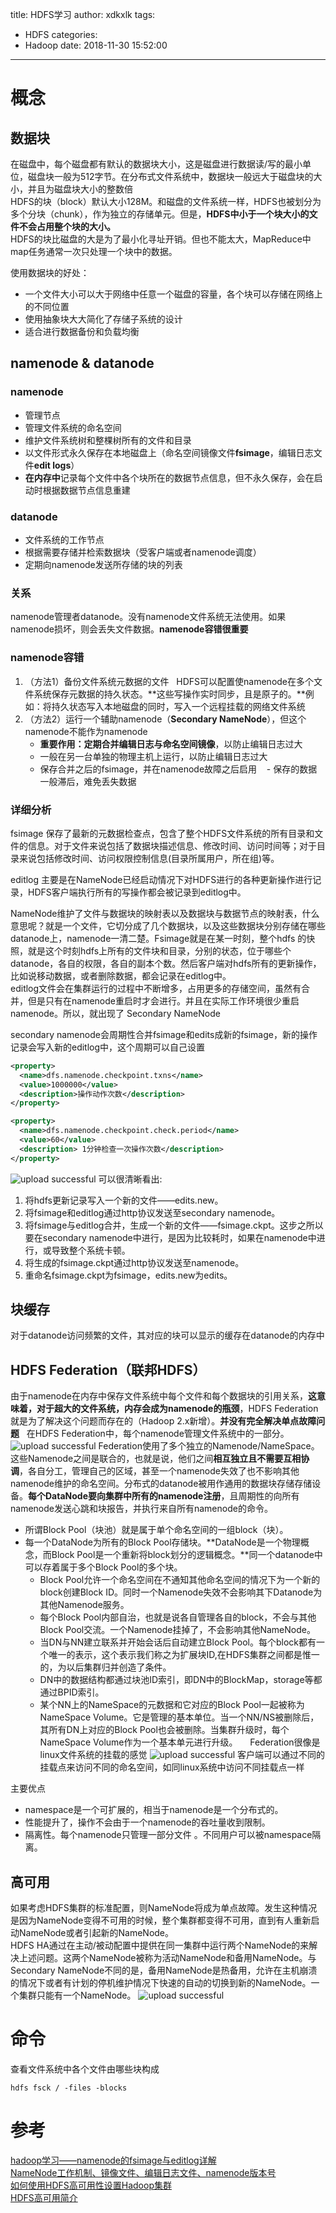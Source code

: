 title: HDFS学习
author: xdkxlk
tags:
  - HDFS
categories:
  - Hadoop
date: 2018-11-30 15:52:00
---
# 概念
## 数据块
在磁盘中，每个磁盘都有默认的数据块大小，这是磁盘进行数据读/写的最小单位，磁盘块一般为512字节。在分布式文件系统中，数据块一般远大于磁盘块的大小，并且为磁盘块大小的整数倍  
HDFS的块（block）默认大小128M。和磁盘的文件系统一样，HDFS也被划分为多个分块（chunk），作为独立的存储单元。但是，**HDFS中小于一个块大小的文件不会占用整个块的大小。**    
HDFS的块比磁盘的大是为了最小化寻址开销。但也不能太大，MapReduce中map任务通常一次只处理一个块中的数据。

使用数据块的好处：
- 一个文件大小可以大于网络中任意一个磁盘的容量，各个块可以存储在网络上的不同位置
- 使用抽象块大大简化了存储子系统的设计
- 适合进行数据备份和负载均衡

## namenode & datanode
### namenode 
- 管理节点
- 管理文件系统的命名空间
- 维护文件系统树和整棵树所有的文件和目录
- 以文件形式永久保存在本地磁盘上（命名空间镜像文件**fsimage**，编辑日志文件**edit logs**）
- **在内存中**记录每个文件中各个块所在的数据节点信息，但不永久保存，会在启动时根据数据节点信息重建

### datanode
- 文件系统的工作节点
- 根据需要存储并检索数据块（受客户端或者namenode调度）
- 定期向namenode发送所存储的块的列表

### 关系
namenode管理者datanode。没有namenode文件系统无法使用。如果namenode损坏，则会丢失文件数据。**namenode容错很重要**
### namenode容错
1. （方法1）备份文件系统元数据的文件  
HDFS可以配置使namenode在多个文件系统保存元数据的持久状态。**这些写操作实时同步，且是原子的。**例如：将持久状态写入本地磁盘的同时，写入一个远程挂载的网络文件系统
2. （方法2）运行一个辅助namenode（**Secondary NameNode**），但这个namenode不能作为namenode  
	- **重要作用：定期合并编辑日志与命名空间镜像**，以防止编辑日志过大  
	- 一般在另一台单独的物理主机上运行，以防止编辑日志过大  
	- 保存合并之后的fsimage，并在namenode故障之后启用
    - 保存的数据一般滞后，难免丢失数据
    
### 详细分析
fsimage 保存了最新的元数据检查点，包含了整个HDFS文件系统的所有目录和文件的信息。对于文件来说包括了数据块描述信息、修改时间、访问时间等；对于目录来说包括修改时间、访问权限控制信息(目录所属用户，所在组)等。

editlog 主要是在NameNode已经启动情况下对HDFS进行的各种更新操作进行记录，HDFS客户端执行所有的写操作都会被记录到editlog中。

NameNode维护了文件与数据块的映射表以及数据块与数据节点的映射表，什么意思呢？就是一个文件，它切分成了几个数据块，以及这些数据块分别存储在哪些datanode上，namenode一清二楚。Fsimage就是在某一时刻，整个hdfs 的快照，就是这个时刻hdfs上所有的文件块和目录，分别的状态，位于哪些个datanode，各自的权限，各自的副本个数。然后客户端对hdfs所有的更新操作，比如说移动数据，或者删除数据，都会记录在editlog中。  
editlog文件会在集群运行的过程中不断增多，占用更多的存储空间，虽然有合并，但是只有在namenode重启时才会进行。并且在实际工作环境很少重启namenode。所以，就出现了 Secondary NameNode  

secondary namenode会周期性合并fsimage和edits成新的fsimage，新的操作记录会写入新的editlog中，这个周期可以自己设置
```xml
<property>
  <name>dfs.namenode.checkpoint.txns</name>
  <value>1000000</value>
  <description>操作动作次数</description>
</property>

<property>
  <name>dfs.namenode.checkpoint.check.period</name>
  <value>60</value>
  <description> 1分钟检查一次操作次数</description>
</property>
```

![upload successful](/img/wuNCjAD54l20DFdjcEz0.png)
可以很清晰看出:  
1. 将hdfs更新记录写入一个新的文件——edits.new。
2. 将fsimage和editlog通过http协议发送至secondary namenode。
3. 将fsimage与editlog合并，生成一个新的文件——fsimage.ckpt。这步之所以要在secondary namenode中进行，是因为比较耗时，如果在namenode中进行，或导致整个系统卡顿。
4. 将生成的fsimage.ckpt通过http协议发送至namenode。
5. 重命名fsimage.ckpt为fsimage，edits.new为edits。

## 块缓存
对于datanode访问频繁的文件，其对应的块可以显示的缓存在datanode的内存中
## HDFS Federation（联邦HDFS）
由于namenode在内存中保存文件系统中每个文件和每个数据块的引用关系，**这意味着，对于超大的文件系统，内存会成为namenode的瓶颈**，HDFS Federation就是为了解决这个问题而存在的（Hadoop 2.x新增）。**并没有完全解决单点故障问题**   
在HDFS Federation中，每个namenode管理文件系统中的一部分。  
![upload successful](/img/Np0TyWkDWK0zj6ONgxqq.png)
Federation使用了多个独立的Namenode/NameSpace。这些Namenode之间是联合的，也就是说，他们之间**相互独立且不需要互相协调**，各自分工，管理自己的区域，甚至一个namenode失效了也不影响其他namenode维护的命名空间。分布式的datanode被用作通用的数据块存储存储设备。**每个DataNode要向集群中所有的namenode注册**，且周期性的向所有namenode发送心跳和块报告，并执行来自所有namenode的命令。  
- 所谓Block Pool（块池）就是属于单个命名空间的一组block（块）。
- 每一个DataNode为所有的Block Pool存储块。**DataNode是一个物理概念，而Block Pool是一个重新将block划分的逻辑概念。**同一个datanode中可以存着属于多个Block Pool的多个块。 
	- Block Pool允许一个命名空间在不通知其他命名空间的情况下为一个新的block创建Block ID。同时一个Namenode失效不会影响其下Datanode为其他Namenode服务。
	- 每个Block Pool内部自治，也就是说各自管理各自的block，不会与其他Block Pool交流。一个Namenode挂掉了，不会影响其他NameNode。
	- 当DN与NN建立联系并开始会话后自动建立Block Pool。每个block都有一个唯一的表示，这个表示我们称之为扩展块ID,在HDFS集群之间都是惟一的，为以后集群归并创造了条件。
	- DN中的数据结构都通过块池ID索引，即DN中的BlockMap，storage等都通过BPID索引。
	- 某个NN上的NameSpace的元数据和它对应的Block Pool一起被称为NameSpace Volume。它是管理的基本单位。当一个NN/NS被删除后，其所有DN上对应的Block Pool也会被删除。当集群升级时，每个NameSpace Volume作为一个基本单元进行升级。
    
Federation很像是linux文件系统的挂载的感觉
![upload successful](/img/5qj7S2w81gvHMk02Tx7P.png)
客户端可以通过不同的挂载点来访问不同的命名空间，如同linux系统中访问不同挂载点一样  

主要优点
- namespace是一个可扩展的，相当于namenode是一个分布式的。 
- 性能提升了，操作不会由于一个namenode的吞吐量收到限制。 
- 隔离性。每个namenode只管理一部分文件 。不同用户可以被namespace隔离。

## 高可用
如果考虑HDFS集群的标准配置，则NameNode将成为单点故障。发生这种情况是因为NameNode变得不可用的时候，整个集群都变得不可用，直到有人重新启动NameNode或者引起新的NameNode。  
HDFS HA通过在主动/被动配置中提供在同一集群中运行两个NameNode的来解决上述问题。这两个NameNode被称为活动NameNode和备用NameNode。与Secondary NameNode不同的是，备用NameNode是热备用，允许在主机崩溃的情况下或者有计划的停机维护情况下快速的自动的切换到新的NameNode。一个集群只能有一个NameNode。
![upload successful](/img/62mlhWqjNp23MqH5s27m.png)



# 命令
查看文件系统中各个文件由哪些块构成
```shell
hdfs fsck / -files -blocks
```
# 参考
[hadoop学习——namenode的fsimage与editlog详解](https://blog.csdn.net/chenkfkevin/article/details/61196409)  
[NameNode工作机制、镜像文件、编辑日志文件、namenode版本号](https://blog.csdn.net/newbie_907486852/article/details/83069565)  
[如何使用HDFS高可用性设置Hadoop集群](https://blog.csdn.net/qq_40784783/article/details/79115526)  
[HDFS高可用简介](https://www.jianshu.com/p/a3242285da54)
